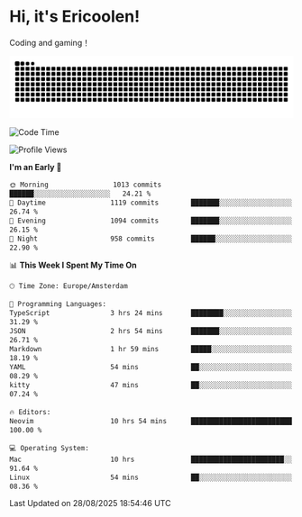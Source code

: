 # Hi, it's Ericoolen!
Coding and gaming！

<picture>
  <source media="(prefers-color-scheme: dark)" srcset="https://raw.githubusercontent.com/Eric-Song-Nop/Eric-Song-Nop/output/github-contribution-grid-snake-dark.svg">
  <source media="(prefers-color-scheme: light)" srcset="https://raw.githubusercontent.com/Eric-Song-Nop/Eric-Song-Nop/output/github-contribution-grid-snake.svg">
  <img alt="github contribution grid snake animation" src="https://raw.githubusercontent.com/Eric-Song-Nop/Eric-Song-Nop/output/github-contribution-grid-snake.svg">
</picture>

<!--START_SECTION:waka-->
![Code Time](http://img.shields.io/badge/Code%20Time-1%2C881%20hrs%2015%20mins-blue)

![Profile Views](http://img.shields.io/badge/Profile%20Views-0-blue)

**I'm an Early 🐤** 

```text
🌞 Morning                1013 commits        ██████░░░░░░░░░░░░░░░░░░░   24.21 % 
🌆 Daytime                1119 commits        ███████░░░░░░░░░░░░░░░░░░   26.74 % 
🌃 Evening                1094 commits        ███████░░░░░░░░░░░░░░░░░░   26.15 % 
🌙 Night                  958 commits         ██████░░░░░░░░░░░░░░░░░░░   22.90 % 
```


📊 **This Week I Spent My Time On** 

```text
🕑︎ Time Zone: Europe/Amsterdam

💬 Programming Languages: 
TypeScript               3 hrs 24 mins       ████████░░░░░░░░░░░░░░░░░   31.29 % 
JSON                     2 hrs 54 mins       ███████░░░░░░░░░░░░░░░░░░   26.71 % 
Markdown                 1 hr 59 mins        █████░░░░░░░░░░░░░░░░░░░░   18.19 % 
YAML                     54 mins             ██░░░░░░░░░░░░░░░░░░░░░░░   08.29 % 
kitty                    47 mins             ██░░░░░░░░░░░░░░░░░░░░░░░   07.24 % 

🔥 Editors: 
Neovim                   10 hrs 54 mins      █████████████████████████   100.00 % 

💻 Operating System: 
Mac                      10 hrs              ███████████████████████░░   91.64 % 
Linux                    54 mins             ██░░░░░░░░░░░░░░░░░░░░░░░   08.36 % 
```


 Last Updated on 28/08/2025 18:54:46 UTC
<!--END_SECTION:waka-->
